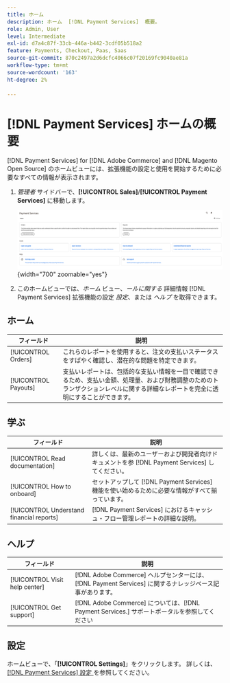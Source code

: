 ```yaml
---
title: ホーム
description: ホーム  [!DNL Payment Services]  概要。
role: Admin, User
level: Intermediate
exl-id: d7a4c87f-33cb-446a-b442-3cdf05b518a2
feature: Payments, Checkout, Paas, Saas
source-git-commit: 870c2497a2d6dcfc4066c07f20169fc9040ae81a
workflow-type: tm+mt
source-wordcount: '163'
ht-degree: 2%

---
```


# [!DNL Payment Services] ホームの概要

[!DNL Payment Services] for [!DNL Adobe Commerce] and [!DNL Magento Open Source] のホームビューには、拡張機能の設定と使用を開始するために必要なすべての情報が表示されます。

1. _管理者_ サイドバーで、**[!UICONTROL Sales]**/**[!UICONTROL Payment Services]** に移動します。

   ![ ホームビュー ](assets/home-view.png){width="700" zoomable="yes"}

1. このホームビューでは、_ホーム_ ビュー、_ールに関する_ 詳細情報 [!DNL Payment Services] 拡張機能の設定 _設定_、または _ヘルプ_ を取得できます。

## ホーム

| フィールド | 説明 |
|---|---|
| [!UICONTROL Orders] | これらのレポートを使用すると、注文の支払いステータスをすばやく確認し、潜在的な問題を特定できます。 |
| [!UICONTROL Payouts] | 支払いレポートは、包括的な支払い情報を一目で確認できるため、支払い金額、処理量、および財務調整のためのトランザクションレベルに関する詳細なレポートを完全に透明にすることができます。 |

## 学ぶ

| フィールド | 説明 |
|---|---|
| [!UICONTROL Read documentation] | 詳しくは、最新のユーザーおよび開発者向けドキュメントを参 [!DNL Payment Services] してください。 |
| [!UICONTROL How to onboard] | セットアップして [!DNL Payment Services] 機能を使い始めるために必要な情報がすべて揃っています。 |
| [!UICONTROL Understand financial reports] | [!DNL Payment Services] におけるキャッシュ・フロー管理レポートの詳細な説明。 |

## ヘルプ

| フィールド | 説明 |
|---|---|
| [!UICONTROL Visit help center] | [!DNL Adobe Commerce] ヘルプセンターには、[!DNL Payment Services] に関するナレッジベース記事があります。 |
| [!UICONTROL Get support] | [!DNL Adobe Commerce] については、[!DNL Payment Services.] サポートポータルを参照してください |

## 設定

ホームビューで、「**[!UICONTROL Settings]**」をクリックします。 詳しくは、[[!DNL Payment Services]  設定 ](configure-admin.md) を参照してください。
